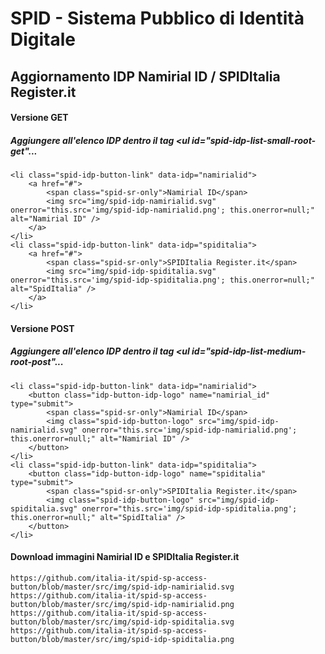 # SPID - Sistema Pubblico di Identità Digitale

## Aggiornamento IDP Namirial ID / SPIDItalia Register.it

#### Versione GET
##### Aggiungere all'elenco IDP dentro il tag <ul id="spid-idp-list-small-root-get"...
```
<li class="spid-idp-button-link" data-idp="namirialid">
    <a href="#">
    	<span class="spid-sr-only">Namirial ID</span>
    	<img src="img/spid-idp-namirialid.svg" onerror="this.src='img/spid-idp-namirialid.png'; this.onerror=null;" alt="Namirial ID" />
    </a>
</li>
<li class="spid-idp-button-link" data-idp="spiditalia">
    <a href="#">
    	<span class="spid-sr-only">SPIDItalia Register.it</span>
    	<img src="img/spid-idp-spiditalia.svg" onerror="this.src='img/spid-idp-spiditalia.png'; this.onerror=null;" alt="SpidItalia" />
    </a>
</li>
```

#### Versione POST
##### Aggiungere all'elenco IDP dentro il tag <ul id="spid-idp-list-medium-root-post"...
```
<li class="spid-idp-button-link" data-idp="namirialid">
    <button class="idp-button-idp-logo" name="namirial_id" type="submit">
    	<span class="spid-sr-only">Namirial ID</span>
    	<img class="spid-idp-button-logo" src="img/spid-idp-namirialid.svg" onerror="this.src='img/spid-idp-namirialid.png'; this.onerror=null;" alt="Namirial ID" />
    </button>
</li>
<li class="spid-idp-button-link" data-idp="spiditalia">
    <button class="idp-button-idp-logo" name="spiditalia" type="submit">
    	<span class="spid-sr-only">SPIDItalia Register.it</span>
    	<img class="spid-idp-button-logo" src="img/spid-idp-spiditalia.svg" onerror="this.src='img/spid-idp-spiditalia.png'; this.onerror=null;" alt="SpidItalia" />
    </button>
</li>
```

#### Download immagini Namirial ID e SPIDItalia Register.it
```
https://github.com/italia-it/spid-sp-access-button/blob/master/src/img/spid-idp-namirialid.svg
https://github.com/italia-it/spid-sp-access-button/blob/master/src/img/spid-idp-namirialid.png
https://github.com/italia-it/spid-sp-access-button/blob/master/src/img/spid-idp-spiditalia.svg
https://github.com/italia-it/spid-sp-access-button/blob/master/src/img/spid-idp-spiditalia.png
```

